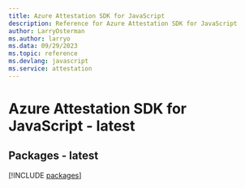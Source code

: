 ```yaml
---
title: Azure Attestation SDK for JavaScript
description: Reference for Azure Attestation SDK for JavaScript
author: LarryOsterman
ms.author: larryo
ms.data: 09/29/2023
ms.topic: reference
ms.devlang: javascript
ms.service: attestation
---
```

# Azure Attestation SDK for JavaScript - latest
## Packages - latest
[!INCLUDE [packages](attestation-index.md)]
